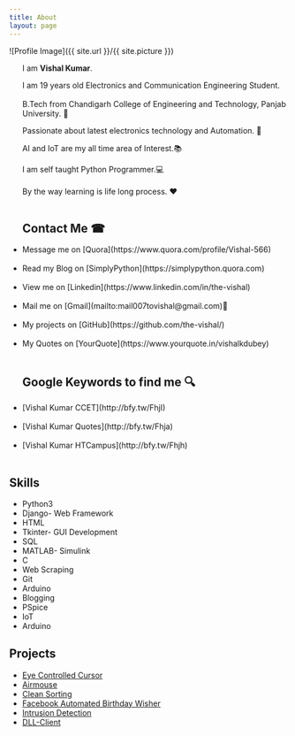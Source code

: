 ```yaml
---
title: About
layout: page
---
```

![Profile Image]({{ site.url }}/{{ site.picture }})

<ul>
	I am <b>Vishal Kumar</b>.<br/>

I am 19 years old Electronics and Communication Engineering Student.<br/>  
B.Tech from Chandigarh College of Engineering and Technology, Panjab University. 🏫<br/>

Passionate about latest electronics technology and Automation. 🔌<br/>   

AI and IoT are my all time area of Interest.📚<br/>   

I am self taught Python Programmer.💻<br/>  
By the way learning is life long process. ❤<br/><br/>  


<h2>Contact Me ☎</h2>

   <li>Message me on [Quora](https://www.quora.com/profile/Vishal-566)</li>  
   <li>Read my Blog on [SimplyPython](https://simplypython.quora.com)</li>   
   <li>View me on [Linkedin](https://www.linkedin.com/in/the-vishal)</li>   
   <li>Mail me on [Gmail](mailto:mail007tovishal@gmail.com)📧</li>  
   <li>My projects on [GitHub](https://github.com/the-vishal/)</li>    
   <li>My Quotes on [YourQuote](https://www.yourquote.in/vishalkdubey)</li><br/>  
 

<h2>Google Keywords to find me 🔍</h2>

   <li>[Vishal Kumar CCET](http://bfy.tw/FhjI)</li>   
   <li>[Vishal Kumar Quotes](http://bfy.tw/Fhja)</li>  
   <li>[Vishal Kumar HTCampus](http://bfy.tw/Fhjh)</li>  
    

</ul>

<h2>Skills</h2>

<ul class="skill-list">
	<li>Python3</li>
	<li>Django- Web Framework</li>
	<li>HTML</li>
	<li>Tkinter- GUI Development</li>
	<li>SQL</li>
	<li>MATLAB- Simulink</li>
	<li>C</li>
	<li>Web Scraping</li>
	<li>Git</li>
	<li>Arduino</li>
	<li>Blogging</li>
	<li>PSpice</li>
	<li>IoT</li>
	<li>Arduino</li>
</ul>

<h2>Projects</h2>

<ul>
	<li><a href="https://github.com/the-vishal/EyeControlledCursor">Eye Controlled Cursor</a></li>
	<li><a href="https://github.com/the-vishal/Air-Mouse">Airmouse</a></li>
	<li><a href="https://github.com/the-vishal/Clean-Sorting">Clean Sorting</a></li>
	<li><a href="https://github.com/the-vishal/Fb_Automated_Birthday_Wisher">Facebook Automated Birthday Wisher</a></li>
	<li><a href="https://github.com/the-vishal/Intrusion_Detection">Intrusion Detection</a></li>
	<li><a href="https://github.com/the-vishal/DLL-Client">DLL-Client</a></li>
</ul>
